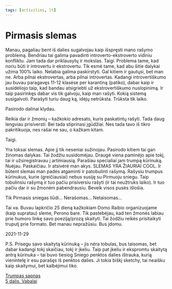 ```yaml
---
tags: [activities, lt]
---
```


# Pirmasis slemas

Manau, pagaliau bent iš dalies sugalvojau kaip išspręsti mano rašymo problemą. Bendriau tai galima pavadinti introverto-ekstroverto vidiniu konfliktu. <!-- truncate --> Jam tada dar priklausytų ir mokslas. Taigi. Problema tame, kad noriu būti ir introvertu ir ekstrovertu. Tik esmė tame, kad abu šitie dalykai užima 100% laiko. Nelabia galima paskirstyti. Gal kitiem ir gautųsi, bet man ne. Arba pilnai ekstrovertas, arba pilnai introvertas. Kadangi introvertiškumo jau buvau paragavęs 11-12 klasėse per karantiną (patiko), dabar kaip ir susidėliojo taip, kad bandau atsigriebti už ekstrovertiškumo nuslopinimą. Ir taip pasirinkęs dabar vis tik galvoju, kaip man rašyti. Kokią sistemą susigalvoti. Parašyti turiu daug ką, idėjų netrūksta. Trūksta tik laiko.

Pasirodo dalinai klydau.

Reikia dar ir žmonių – kažkokio adresato, kuris paskatintų rašyti. Tada daug lengviau prisiversti. Bei tada stiprinasi įgūdžiai. Nes tada tavo iš tikro pakritikuoja, nes rašai ne sau, o kažkam kitam.

Taigi.

Yra toksai slemas. Apie jį tik neseniai sužinojau. Pasirodo kitiem tai gan žinomas dalykas. Tai žodžiu susidomėjau. Draugė viena paminėjo apie tokį, tai ir užsiregistravau į artimiausią. Parašiau specialiai jam trumpą kūrinuką. Nuėjau. Paskaičiau. Ir atsivėrė man akys. SLEMAS YRA ŽIAURIAI COOL. Ir būtent slemas man padės atgaminti ir patobulinti rašymą. Rašysiu trumpus kūrinukus, kurie (greičiausiai) nebus susiję su Pirmuoju sniegu. Taip tobulinsiu rašymą ir tuo pačiu prisiversiu rašyti (ir tai neužtruks laiko). Ir tuo pačiu dar ir su žmonėm pabendrausiu. Beveik visos pusės išlošia.

Tik Pirmasis sniegas liūdi… Nerašomas… Netaisomas…

Tai va. Buvau lapkričio 25 dieną kažkokiam Domo Raibio organizuojame (kaip supratau) sleme, Perono bare. Tik pastebėjau, kad ten žmonės labiau prie humoro linkę savo poeziją/prozą skaityti. Tai žodžiu reikės prisitaikyti truputį prie formato. Bet manau nepražūsiu. Bus įdomu.

2021-11-29

P.S. Prisegu savo skaitytą kūrinuką – jis nėra tobulas, bus taisomas, bet dabar kadangi tokį skaičiau, tokį ir įkeliu. Taip pat įkeliu ir ekspromtu skaitytą antrą kūrinuka – tai buvo tiesiog Sniego penktos dalies ištrauka, kurią vienintelę ir esu parašęs iš penktos dalies. Ji tokia biškį sketchy, tai neaišku kaip skaitymui, bet kalbėjimui tiko.

[Trumpas sapnas](https://www.npw.lt/assets/readings/slam/1.pdf)  
[5 dalis. Vabalai](https://www.npw.lt/assets/readings/slam/2.pdf)
